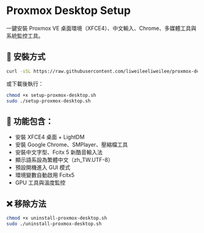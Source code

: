 # Proxmox Desktop Setup

一鍵安裝 Proxmox VE 桌面環境（XFCE4）、中文輸入、Chrome、多媒體工具與系統監控工具。

## 🔧 安裝方式

```bash
curl -sSL https://raw.githubusercontent.com/liweileeliweilee/proxmox-desktop-setup/main/setup-proxmox-desktop.sh | sudo bash
```

或下載後執行：

```bash
chmod +x setup-proxmox-desktop.sh
sudo ./setup-proxmox-desktop.sh
```

## 🚀 功能包含：

- 安裝 XFCE4 桌面 + LightDM
- 安裝 Google Chrome、SMPlayer、壓縮檔工具
- 安裝中文字型、Fcitx 5 新酷音輸入法
- 顯示語系設為繁體中文（zh_TW.UTF-8）
- 預設開機進入 GUI 模式
- 環境變數自動啟用 Fcitx5
- GPU 工具與溫度監控

## ❌ 移除方法

```bash
chmod +x uninstall-proxmox-desktop.sh
sudo ./uninstall-proxmox-desktop.sh
```

